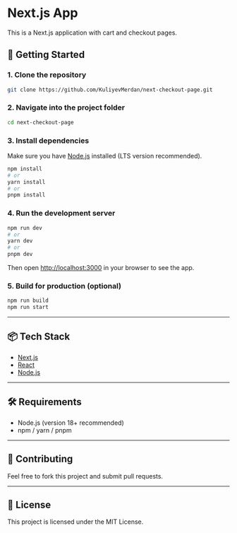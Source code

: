 # Next.js App

This is a Next.js application with cart and checkout pages.

## 🚀 Getting Started

### 1. Clone the repository
```bash
git clone https://github.com/KuliyevMerdan/next-checkout-page.git
```

### 2. Navigate into the project folder
```bash
cd next-checkout-page
```

### 3. Install dependencies
Make sure you have [Node.js](https://nodejs.org/) installed (LTS version recommended).

```bash
npm install
# or
yarn install
# or
pnpm install
```

### 4. Run the development server
```bash
npm run dev
# or
yarn dev
# or
pnpm dev
```

Then open [http://localhost:3000](http://localhost:3000) in your browser to see the app.

### 5. Build for production (optional)
```bash
npm run build
npm run start
```

---

## 📦 Tech Stack
- [Next.js](https://nextjs.org/)
- [React](https://react.dev/)
- [Node.js](https://nodejs.org/)

---

## 🛠️ Requirements
- Node.js (version 18+ recommended)
- npm / yarn / pnpm

---

## 🤝 Contributing
Feel free to fork this project and submit pull requests.

---

## 📄 License
This project is licensed under the MIT License.
